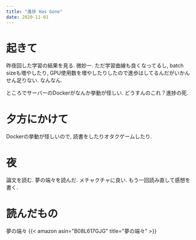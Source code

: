 ```yaml
---
title: "進捗 Has Gone"
date: 2020-11-01
---
```


# 起きて
昨夜回した学習の結果を見る. 微妙ー. ただ学習曲線も良くなってるし, batch sizeも増やしたり, GPU使用数を増やしたりしたので進歩はしてるんだがいかんせん足りない. なんなん.

ところでサーバーのDockerがなんか挙動が怪しい. どうすんのこれ？進捗の死.

# 夕方にかけて
Dockerの挙動が怪しいので, 読書をしたりオタクゲームしたり.
# 夜
論文を読む. 夢の端々を読んだ. メチャクチャに良い. もう一回読み直して感想を書く.

# 読んだもの
夢の端々
{{< amazon asin="B08L617GJG" title="夢の端々" >}}
